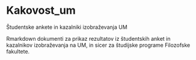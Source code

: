 # Kakovost_um
Študentske ankete in kazalniki izobraževanja UM

Rmarkdown dokumenti za prikaz rezultatov iz študentskih anket in kazalnikov izobraževanja na UM, in sicer za študijske programe Filozofske fakultete. 
